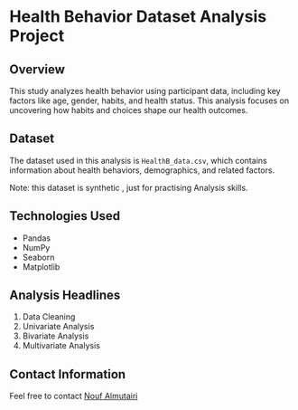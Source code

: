 # Health Behavior Dataset Analysis Project

## Overview
This study analyzes health behavior using participant data, including key factors like age, gender, habits, and health status. This analysis focuses on uncovering how habits and choices shape our health outcomes.

## Dataset
The dataset used in this analysis is `HealthB_data.csv`, which contains information about health behaviors, demographics, and related factors.

Note: this dataset is synthetic , just for practising Analysis skills.

## Technologies Used
- Pandas
- NumPy
- Seaborn
- Matplotlib

## Analysis Headlines
1. Data Cleaning
2. Univariate Analysis
3. Bivariate Analysis
4. Multivariate Analysis


## Contact Information
Feel free to contact [Nouf Almutairi](https://www.linkedin.com/in/noufalmutairih1/)
